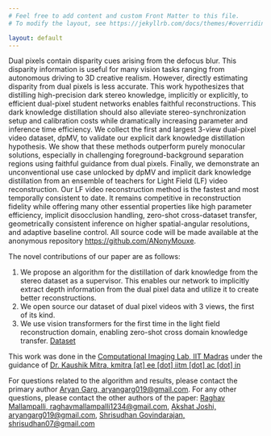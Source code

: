 ```yaml
---
# Feel free to add content and custom Front Matter to this file.
# To modify the layout, see https://jekyllrb.com/docs/themes/#overriding-theme-defaults

layout: default
---
```

<!--- TODO
insert figure 7, figure 9, table 5 and figure 11 from paper
-->
Dual pixels contain disparity cues arising from the defocus blur. This disparity information is useful for many vision tasks
ranging from autonomous driving to 3D creative realism. However, directly estimating disparity from dual pixels is less accurate. This
work hypothesizes that distilling high-precision dark stereo knowledge, implicitly or explicitly, to efficient dual-pixel student networks
enables faithful reconstructions. This dark knowledge distillation should also alleviate stereo-synchronization setup and calibration
costs while dramatically increasing parameter and inference time efficiency.
  We collect the first and largest 3-view dual-pixel video
dataset, dpMV, to validate our explicit dark knowledge distillation hypothesis. We show that these methods outperform purely
monocular solutions, especially in challenging foreground-background separation regions using faithful guidance from dual pixels.
Finally, we demonstrate an unconventional use case unlocked by dpMV and implicit dark knowledge distillation from an ensemble of
teachers for Light Field (LF) video reconstruction.
  Our LF video reconstruction method is the fastest and most temporally consistent to
date. It remains competitive in reconstruction fidelity while offering many other essential properties like high parameter efficiency,
implicit disocclusion handling, zero-shot cross-dataset transfer, geometrically consistent inference on higher spatial-angular
resolutions, and adaptive baseline control. All source code will be made available at the anonymous repository https://github.com/ANonyMouxe.

The novel contributions of our paper are as follows:
1. We propose an algorithm for the distillation of dark knowledge from the stereo dataset as a supervisor. This enables our network to implicitly extract depth information from the dual pixel data and utilize it to create better reconstructions.
2. We open source our dataset of dual pixel videos with 3 views, the first of its kind.
3. We use vision transformers for the first time in the light field reconstruction domain, enabling zero-shot cross domain knowledge transfer.
[Dataset](./dataset.markdown)

This work was done in the [Computational Imaging Lab, IIT Madras](https://www.ee.iitm.ac.in/comp_photolab/) under the guidance of [Dr. Kaushik Mitra, kmitra [at] ee [dot] iitm [dot] ac [dot] in](mailto:kmitra@ee.iitm.ac.in)

For questions related to the algorithm and results, please contact the primary author [Aryan Garg, aryangarg019@gmail.com](mailto:aryangarg019@gmail.com). For any other questions, please contact the other authors of the paper: [Raghav Mallampalli, raghavmallampalli1234@gmail.com](mailto:raghavmallampalli1234@gmail.com), [Akshat Joshi, aryangarg019@gmail.com](mailto:aryangarg019@gmail.com), [Shrisudhan Govindarajan, shrisudhan07@gmail.com](mailto:shrisudhan07@gmail.com)